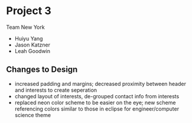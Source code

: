 # Project 3
Team New York
- Huiyu Yang
- Jason Katzner
- Leah Goodwin

## Changes to Design
- increased padding and margins; decreased proximity between header and interests to create seperation
- changed layout of interests, de-grouped contact info from interests
- replaced neon color scheme to be easier on the eye; new scheme referencing colors similar to those in eclipse for engineer/computer science theme
